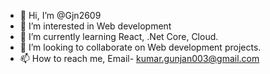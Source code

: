 - 👋 Hi, I’m @Gjn2609
- 👀 I’m interested in Web development
- 🌱 I’m currently learning React, .Net Core, Cloud.
- 💞️ I’m looking to collaborate on Web development projects.
- 📫 How to reach me, Email- kumar.gunjan003@gmail.com

<!---
Gjn2609/Gjn2609 is a ✨ special ✨ repository because its `README.md` (this file) appears on your GitHub profile.
You can click the Preview link to take a look at your changes.
--->
